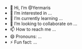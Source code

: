 - 👋 Hi, I’m @Yermaris
- 👀 I’m interested in ...
- 🌱 I’m currently learning ...
- 💞️ I’m looking to collaborate on ...
- 📫 How to reach me ...
- 😄 Pronouns: ...
- ⚡ Fun fact: ...

<!---
Yermaris/Yermaris is a ✨ special ✨ repository because its `README.md` (this file) appears on your GitHub profile.
You can click the Preview link to take a look at your changes.
--->
